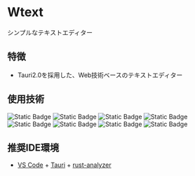 # Wtext

シンプルなテキストエディター

## 特徴

- Tauri2.0を採用した、Web技術ベースのテキストエディター

## 使用技術

![Static Badge](https://img.shields.io/badge/NODE.JS-black?logo=nodedotjs)
![Static Badge](https://img.shields.io/badge/PNPM-black?logo=pnpm)
![Static Badge](https://img.shields.io/badge/TAURI_2.0-black?logo=tauri)
![Static Badge](https://img.shields.io/badge/VITE-black?logo=vite)
![Static Badge](https://img.shields.io/badge/RUST-black?logo=rust)
![Static Badge](https://img.shields.io/badge/TYPESCRIPT-black?logo=typescript)
![Static Badge](https://img.shields.io/badge/HTML-black?logo=html5)
![Static Badge](https://img.shields.io/badge/CSS-black?logo=css)

## 推奨IDE環境

- [VS Code](https://code.visualstudio.com/) + [Tauri](https://marketplace.visualstudio.com/items?itemName=tauri-apps.tauri-vscode) + [rust-analyzer](https://marketplace.visualstudio.com/items?itemName=rust-lang.rust-analyzer)

